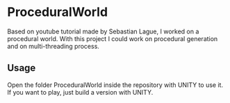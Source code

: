 # ProceduralWorld

Based on youtube tutorial made by Sebastian Lague, I worked on a procedural world.
With this project I could work on procedural generation and on multi-threading process.

## Usage

Open the folder ProceduralWorld inside the repository with UNITY to use it.
If you want to play, just build a version with UNITY.
